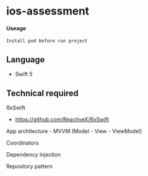 # ios-assessment

#### Useage
```
Install pod before run project
```

## Language
- Swift 5

## Technical required
RxSwift
- https://github.com/ReactiveX/RxSwift

App architecture - MVVM  (Model - View - ViewModel)

Coordinators

Dependency Injection

Repository pattern
